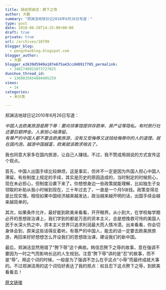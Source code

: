 ```yaml
---
title: 胡说郑渊洁：胯下之辱
author: 大鹏
summary: "郑渊洁地球日记2010年6月26日写道："
type: post
date: 2010-06-28T14:25:00+00:00
draft: true
private: true
url: /archives/10799
blogger_blog:
  - pengzhaoblog.blogspot.com
blogger_author:
  - 大鹏
blogger_e2639d5949a187e675a43ccd40917705_permalink:
  - 3481740921073727825
duoshuo_thread_id:
  - 1360835854884405259
views:
  - 14
categories:
  - 未分类

---
```

郑渊洁地球日记2010年6月26日写道：

<span style="font-style:italic;">中国人去欧美旅游是胯下辱：要向领事馆提供存款单、房产证等隐私。有时旅行社还要巨额押金。人家担心咱滞留。</span><br style="font-style:italic;" /><span style="font-style:italic;">有尊严的中国人都不要去欧美旅游，没有又受侮辱又送钱给侮辱你的人的道理。就在国内游。越游中国越富，欧美就该跪求咱去了。</span>

我也同意大家多在国内旅游，让自己人赚钱。不过，我不赞成用胡说的方式宣传这个观点。

首先，中国人出国手续比较麻烦，这是事实，但并不一定是因为外国人担心中国人滞留。有些制度上规定的手续，其实是历史的原因造成的，当时制定的时候担心，现在未必担心，但制度沿袭下来了。你想想身边一些政策就能理解，比如独生子女领取的补助从我小时候到现在，三十年过去了，一直是一个月5块钱。政策变得总是比现实慢。相信如果中国经济越来越发达，政治越来越开明的话，出国手续会越来越简单的。

其次，如果条件允许，最好能到欧美来看看，开开眼界。从小到大，在学校每学期必开的思想政治课上，我们学到的都是万恶的资本主义，总是想挽救可怜的美国人民于水深火热之中，资本主义世界只追求利润最大而人情冷漠。出来看看，你会切身体会到，原来这些话得反着听。有尊严的中国人，能去的话一定要去欧美旅旅游，再回来好好想想怎么开设我们的思想政治课，建设我们的新中国。

最后，郑渊洁显然用错了“胯下辱”这个典故。韩信忍胯下之辱的故事，意在强调不要因为一时之气而影响长远的人生规划。注意“胯下辱”讲的是“忍”的故事，而不是“辱”。用这个词的时候，一般是为了强调不怎么在乎这点“小辱”而最终成就大事的。不过郑渊洁用的这个词恰好表达了我的观点：权且忍下这点胯下之辱，到欧美看看去！

[原文链接](http://dapengde.com/archives/10799)

